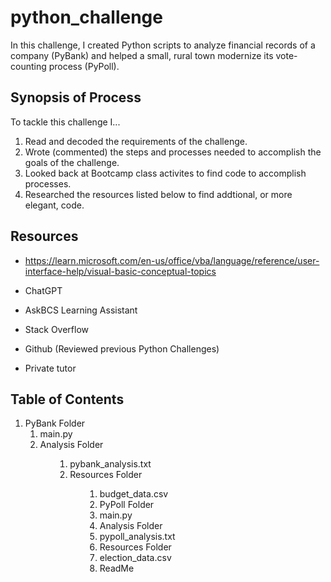 # python_challenge

In this challenge, I created Python scripts to analyze financial records of a company (PyBank) and helped a small, rural town modernize its vote-counting process (PyPoll).


## Synopsis of Process

To tackle this challenge I...

1. Read and decoded the requirements of the challenge.
2. Wrote (commented) the steps and processes needed to accomplish the goals of the challenge.
3. Looked back at Bootcamp class activites to find code to accomplish processes.
4. Researched the resources listed below to find addtional, or more elegant, code.
   



## Resources


+ https://learn.microsoft.com/en-us/office/vba/language/reference/user-interface-help/visual-basic-conceptual-topics   

+ ChatGPT
   
+ AskBCS Learning Assistant
   
+ Stack Overflow
   
+ Github (Reviewed previous Python Challenges)

+ Private tutor




## Table of Contents
<ol>
 <li>PyBank Folder                      
 <ol><li>main.py 
<li>Analysis Folder
 <ol><ol><li>pybank_analysis.txt
 <li>Resources Folder 
 <ol><ol><li>budget_data.csv
 <li>PyPoll Folder
 <li>main.py
 <li>Analysis Folder
 <li>pypoll_analysis.txt
 <li>Resources Folder
 <li>election_data.csv
 <li>ReadMe
